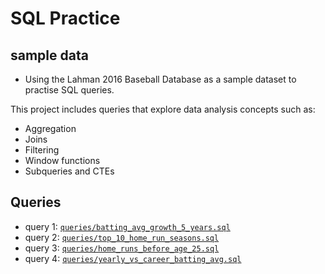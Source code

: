 # SQL Practice

## sample data
- Using the Lahman 2016 Baseball Database as a sample dataset to practise SQL queries.

This project includes queries that explore data analysis concepts such as:
- Aggregation
- Joins
- Filtering
- Window functions
- Subqueries and CTEs

## Queries

- query 1: [`queries/batting_avg_growth_5_years.sql`](queries/batting_avg_growth_5_years.sql)
- query 2: [`queries/top_10_home_run_seasons.sql`](queries/top_10_home_run_seasons.sql)
- query 3: [`queries/home_runs_before_age_25.sql`](queries/home_runs_before_age_25.sql)
- query 4: [`queries/yearly_vs_career_batting_avg.sql`](queries/yearly_vs_career_batting_avg.sql)



